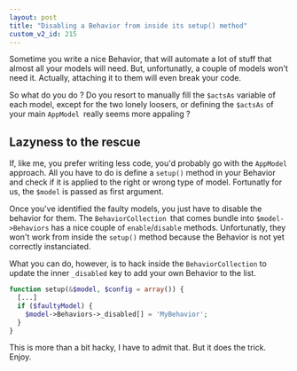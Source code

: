 ```yaml
---
layout: post
title: "Disabling a Behavior from inside its setup() method"
custom_v2_id: 215
---
```


Sometime you write a nice Behavior, that will automate a lot of stuff that
almost all your models will need. But, unfortunatly, a couple of models won't
need it. Actually, attaching it to them will even break your code.

So what do you do ? Do you resort to manually fill the `$actsAs` variable of
each model, except for the two lonely loosers, or defining the `$actsAs` of
your main `AppModel `really seems more appaling ?

## Lazyness to the rescue

If, like me, you prefer writing less code, you'd probably go with the
`AppModel` approach. All you have to do is define a `setup()` method in your
Behavior and check if it is applied to the right or wrong type of model.
Fortunatly for us, the `$model` is passed as first argument.

Once you've identified the faulty models, you just have to disable the
behavior for them. The `BehaviorCollection `that comes bundle into
`$model->Behaviors` has a nice couple of `enable`/`disable` methods.
Unfortunatly, they won't work from inside the `setup()` method because the
Behavior is not yet correctly instanciated.

What you can do, however, is to hack inside the `BehaviorCollection` to update
the inner `_disabled` key to add your own Behavior to the list.

    
```php
function setup(&$model, $config = array()) {  
  [...]  
  if ($faultyModel) {  
    $model->Behaviors->_disabled[] = 'MyBehavior';  
  }  
}  

```

This is more than a bit hacky, I have to admit that. But it does the trick.
Enjoy.


